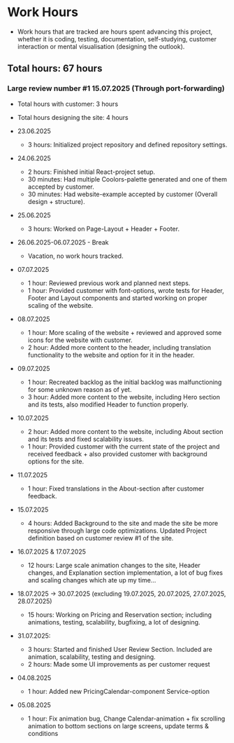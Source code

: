 # Work Hours

- Work hours that are tracked are hours spent advancing this project, whether it is coding, testing, documentation, self-studying, customer interaction or mental visualisation (designing the outlook).

## Total hours: 67 hours

###  Large review number #1 15.07.2025 (Through port-forwarding)
- Total hours with customer: 3 hours
- Total hours designing the site: 4 hours

- 23.06.2025
    - 3 hours: Initialized project repository and defined repository settings.
- 24.06.2025
    - 2 hours: Finished initial React-project setup.
    - 30 minutes: Had multiple Coolors-palette generated and one of them accepted by customer.
    - 30 minutes: Had website-example accepted by customer (Overall design + structure).
- 25.06.2025
    - 3 hours: Worked on Page-Layout + Header + Footer.

- 26.06.2025-06.07.2025 - Break
    - Vacation, no work hours tracked.

- 07.07.2025
    - 1 hour: Reviewed previous work and planned next steps.
    - 1 hour: Provided customer with font-options, wrote tests for Header, Footer and Layout components and started working on proper scaling of the website.
- 08.07.2025
    - 1 hour: More scaling of the website + reviewed and approved some icons for the website with customer.
    - 2 hour: Added more content to the header, including translation functionality to the website and option for it in the header.
- 09.07.2025
    - 1 hour: Recreated backlog as the initial backlog was malfunctioning for some unknown reason as of yet.
    - 3 hour: Added more content to the website, including Hero section and its tests, also modified Header to function properly.
- 10.07.2025
    - 2 hour: Added more content to the website, including About section and its tests and fixed scalability issues.
    - 1 hour: Provided customer with the current state of the project and received feedback + also provided customer with background options for the site.
- 11.07.2025
    - 1 hour: Fixed translations in the About-section after customer feedback.
- 15.07.2025
    - 4 hours: Added Background to the site and made the site be more responsive through large code optimizations. Updated Project definition based on customer review #1 of the site.
- 16.07.2025 & 17.07.2025
    - 12 hours: Large scale animation changes to the site, Header changes, and Explanation section implementation, a lot of bug fixes and scaling changes which ate up my time...
- 18.07.2025 -> 30.07.2025 (excluding 19.07.2025, 20.07.2025, 27.07.2025, 28.07.2025)
    - 15 hours: Working on Pricing and Reservation section; including animations, testing, scalability, bugfixing, a lot of designing.
- 31.07.2025:
    - 3 hours: Started and finished User Review Section. Included are animation, scalability, testing and designing.
    - 2 hours: Made some UI improvements as per customer request
- 04.08.2025
    - 1 hour: Added new PricingCalendar-component Service-option
- 05.08.2025
    - 1 hour: Fix animation bug, Change Calendar-animation + fix scrolling animation to bottom sections on large screens, update terms & conditions